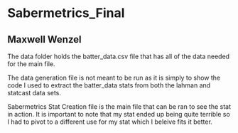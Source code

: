 # Sabermetrics_Final
## Maxwell Wenzel

The data folder holds the batter_data.csv file that has all of the data needed for the main file.

The data generation file is not meant to be run as it is simply to show the code I used to extract the batter_data stats from both the lahman and statcast data sets.

Sabermetrics Stat Creation file is the main file that can be ran to see the stat in action. It is important to note that my stat ended up being quite terrible so I had to pivot to a different use for my stat which I beleive fits it better.
